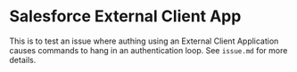 # Salesforce External Client App

This is to test an issue where authing using an External Client Application causes commands to hang in an authentication loop. See `issue.md` for more details.
